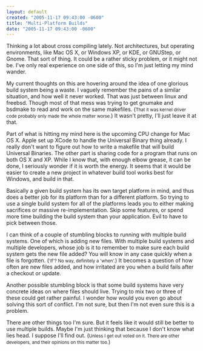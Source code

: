 ```yaml
---
layout: default
created: "2005-11-17 09:43:00 -0600"
title: "Multi-Platform Builds"
date: "2005-11-17 09:43:00 -0600"
---
```



Thinking a lot about cross compiling lately.  Not architectures, but
operating environments, like Mac OS X, or Windows XP, or KDE, or
GNUStep, or Gnome.  That sort of thing.  It could be a rather sticky
problem, or it might not be.  I've only real experience on one side of
this, so I'm just letting my mind wander.

My current thoughts on this are hovering around the idea of one glorious
build system being a waste.  I vaguely remember the pains of a similar
situation, and how well it never worked.  That was just between linux
and freebsd.  Though most of that mess was trying to get gnumake and
bsdmake to read and work on the same makefiles.  (<small>That it was
kernel driver code probably only made the whole matter worse.</small>) 
It wasn't pretty, I'll just leave it at that.

Part of what is hitting my mind here is the upcoming CPU change for Mac
OS X.  Apple set up XCode to handle the Universal Binary thing already. 
I really don't want to figure out how to write a makefile that will
build Universal Binaries.   The other part is sharing code for a program
that runs on both OS X and XP.  While I know that, with enough elbow
grease, it can be done, I seriously wonder if it is worth the energy. 
It seems that it would be easier to create a new project in whatever
build tool works best for Windows, and build in that.

Basically a given build system has its own target platform in mind, and
thus does a better job for its platform than for a different platform. 
So trying to use a single build system for all of the platforms leads
you to either making sacrifices or massive re-implementation.  Skip some
features, or spend more time building the build system than your
application.  Evil to have to pick between those.

I can think of a couple of stumbling blocks to running with multiple
build systems.  One of which is adding new files.  With multiple build
systems and multiple developers, whose job is it to remember to make
sure each build system gets the new file added?  You will know in any
case quickly when a file is forgotten. (<small>'If'? No way, definitely
a 'when'.</small>)  It becomes a question of how often are new files
added, and how irritated are you when a build fails after a checkout or
update.

Another possible stumbling block is that some build systems have very
concrete ideas on where files should live.  Trying to mix two or three
of these could get rather painful.  I wonder how would you even go about
solving this sort of conflict.  I'm not sure, but then I'm not even sure
this is a problem.

There are other things too I'm sure.  But it feels like it would still
be better to use multiple builds.  Maybe I'm just thinking that because
I don't know what lies head.  I suppose I'll find out.  (<small>Unless I
get out voted on it.  There are other developers, and their opinions on
this matter too.</small>)


